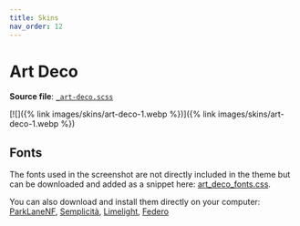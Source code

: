 ```yaml
---
title: Skins
nav_order: 12
---
```



# Art Deco

**Source file**: [`_art-deco.scss`](https://github.com/ElsaTam/obsidian-fancy-a-story/blob/main/scss/skins/_art-deco.scss)

[![]({% link images/skins/art-deco-1.webp %})]({% link images/skins/art-deco-1.webp %})



## Fonts

The fonts used in the screenshot are not directly included in the theme but can be downloaded and added as a snippet here: [art_deco_fonts.css](https://github.com/ElsaTam/obsidian-fancy-a-story/blob/main/snippets/skins/art_deco_fonts.css).

You can also download and install them directly on your computer: [ParkLaneNF](https://www.1001fonts.com/parklane-font.html), [Semplicità](https://www.1001fonts.com/semplicita-font.html), [Limelight](https://fonts.google.com/specimen/Limelight), [Federo](https://fonts.google.com/specimen/Federo)